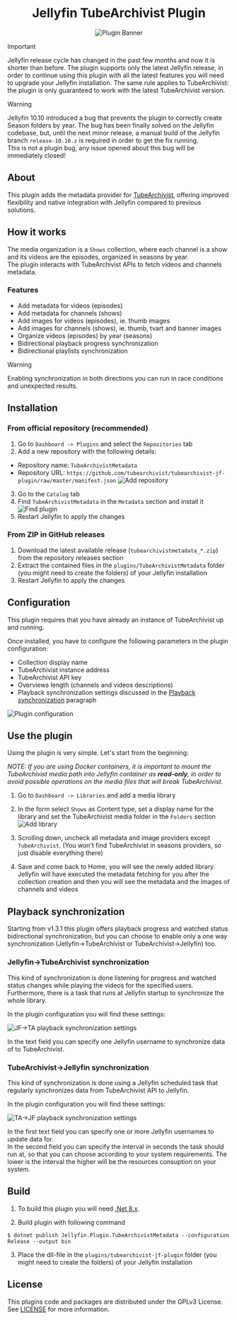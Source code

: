 <h1 align="center">Jellyfin TubeArchivist Plugin</h1>

<p align="center">
<img alt="Plugin Banner" src="https://raw.githubusercontent.com/tubearchivist/tubearchivist-jf-plugin/master/images/logo.png"/>
<br/>
</p>

> [!IMPORTANT]
> Jellyfin release cycle has changed in the past few months and now it is shorter than before. The plugin supports only the latest Jellyfin release, in order to continue using this plugin with all the latest features you will need to upgrade your Jellyfin installation.
> The same rule applies to TubeArchivist: the plugin is only guaranteed to work with the latest TubeArchivist version.

> [!WARNING]
> Jellyfin 10.10 introduced a bug that prevents the plugin to correctly create Season folders by year. The bug has been finally solved on the Jellyfin codebase, but, until the next minor release, a manual build of the Jellyfin branch `release-10.10.z` is required in order to get the fix running.<br>
> This is not a plugin bug, any issue opened about this bug will be immediately closed!

## About

<p>This plugin adds the metadata provider for <a href="https://www.tubearchivist.com/">TubeArchivist</a>, offering improved flexibility and native integration with Jellyfin compared to previous solutions.</p>

## How it works
The media organization is a `Shows` collection, where each channel is a show and its videos are the episodes, organized in seasons by year.<br>
The plugin interacts with TubeArchivist APIs to fetch videos and channels metadata.

### Features
- Add metadata for videos (episodes)
- Add metadata for channels (shows)
- Add images for videos (episodes), ie. thumb images
- Add images for channels (shows), ie. thumb, tvart and banner images
- Organize videos (episodes) by year (seasons)
- Bidirectional playback progress synchronization
- Bidirectional playlists synchronization

> [!WARNING]
> Enabling synchronization in both directions you can run in race conditions and unexpected results.

## Installation
### From official repository (recommended)
1. Go to `Dashboard -> Plugins` and select the `Repositories` tab
2. Add a new repository with the following details:
- Repository name: `TubeArchivistMetadata`
- Repository URL: `https://github.com/tubearchivist/tubearchivist-jf-plugin/raw/master/manifest.json`
  ![Add repository](https://github.com/tubearchivist/tubearchivist-jf-plugin/assets/31162436/b0216b21-79c4-445b-8cf1-fbf6b138dee0)

3. Go to the `Catalog` tab
4. Find `TubeArchivistMetadata` in the `Metadata` section and install it
![Find plugin](https://github.com/tubearchivist/tubearchivist-jf-plugin/assets/31162436/a30a14c2-33cd-44c1-b96a-406662726e5e)
5. Restart Jellyfin to apply the changes

### From ZIP in GitHub releases
1. Download the latest available release (`tubearchivistmetadata_*.zip`) from the repository releases section
2. Extract the contained files in the `plugins/TubeArchivistMetadata` folder (you might need to create the folders) of your Jellyfin installation
3. Restart Jellyfin to apply the changes

## Configuration
<p>This plugin requires that you have already an instance of TubeArchivist up and running.</p>
Once installed, you have to configure the following parameters in the plugin configuration:
<ul>
    <li>Collection display name</li>
    <li>TubeArchivist instance address</li>
    <li>TubeArchivist API key</li>
    <li>Overviews length (channels and videos descriptions)</li>
    <li>Playback synchronization settings discussed in the <a href="#playback-synchronization">Playback synchronization</a> paragraph</li>
</ul>

![Plugin configuration](https://github.com/tubearchivist/tubearchivist-jf-plugin/assets/31162436/d34464ea-ddfb-44b3-9d3e-5d5974956c58)


## Use the plugin
<p>Using the plugin is very simple. Let's start from the beginning:</p>

_NOTE: If you are using Docker containers, it is important to mount the TubeArchivist media path into Jellyfin container as **read-only**, in order to avoid possible operations on the media files that will break TubeArchivist._ <br>
1. Go to `Dashboard -> Libraries` and add a media library
2. In the form select `Shows` as Content type, set a display name for the library and set the TubeArchivist media folder in the `Folders` section
![Add library](https://github.com/tubearchivist/tubearchivist-jf-plugin/assets/31162436/1eca534e-0929-4134-8587-3cff0009f618)

4. Scrolling down, uncheck all metadata and image providers except `TubeArchivist`. (You won't find TubeArchivist in seasons providers, so just disable everything there)
5. Save and come back to Home, you will see the newly added library. Jellyfin will have executed the metadata fetching for you after the collection creation and then you will see the metadata and the images of channels and videos


## Playback synchronization
<p>Starting from v1.3.1 this plugin offers playback progress and watched status bidirectional synchronization, but you can choose to enable only a one way synchronization (Jellyfin->TubeArchivist or TubeArchivist->Jellyfin) too.</p>

### Jellyfin->TubeArchivist synchronization
<p>This kind of synchronization is done listening for progress and watched status changes while playing the videos for the specified users.<br>Furthermore, there is a task that runs at Jellyfin startup to synchronize the whole library.</p>
<p>In the plugin configuration you will find these settings:</p>

![JF->TA playback synchronization settings](https://github.com/user-attachments/assets/dc6be82f-e685-4896-a502-317681c47fc7)
<p>In the text field you can specify one Jellyfin username to synchronize data of to TubeArchivist.</p>

### TubeArchivist->Jellyfin synchronization
<p>This kind of synchronization is done using a Jellyfin scheduled task that regularly synchronizes data from TubeArchivist API to Jellyfin.</p>
<p>In the plugin configuration you will find these settings:</p>

![TA->JF playback synchronization settings](https://github.com/user-attachments/assets/1b4c33af-834f-45b3-9057-71830e7c8b4f)
<p>In the first text field you can specify one or more Jellyfin usernames to update data for.<br>
In the second field you can specify the interval in seconds the task should run at, so that you can choose according to your system requirements. The lower is the interval the higher will be the resources consuption on your system.</p>


## Build

1. To build this plugin you will need [.Net 8.x](https://dotnet.microsoft.com/download/dotnet/8.0).

2. Build plugin with following command
  ```
  $ dotnet publish Jellyfin.Plugin.TubeArchivistMetadata --configuration Release --output bin
  ```

3. Place the dll-file in the `plugins/tubearchivist-jf-plugin` folder (you might need to create the folders) of your Jellyfin installation

## License

This plugins code and packages are distributed under the GPLv3 License. See [LICENSE](./LICENSE) for more information.
